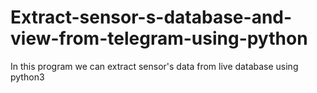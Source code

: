 # Extract-sensor-s-database-and-view-from-telegram-using-python
In this program we can extract sensor's data from live database using python3
